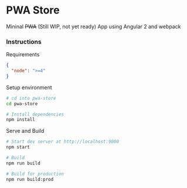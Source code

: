 # PWA Store

Mininal ~~PWA~~ (Still WIP, not yet ready) App using Angular 2 and webpack

### Instructions

Requirements

```json
{
  "node": ">=4"
}
```

Setup environment

```bash
# cd into pwa-store
cd pwa-store

# Install dependencies
npm install
```

Serve and Build
```bash
# Start dev server at http://localhost:9000
npm start

# Build
npm run build

# Build for production
npm run build:prod
```
